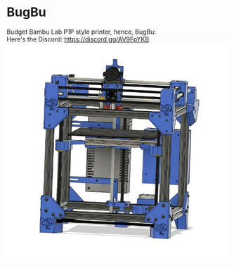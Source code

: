 # BugBu
Budget Bambu Lab P1P style printer, hence, BugBu:  
Here's the Discord: https://discord.gg/AV9FpYKB
![Alt text](Images/Front.jpg)

